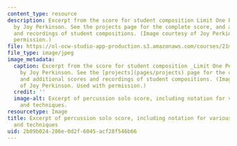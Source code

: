 ```yaml
---
content_type: resource
description: Excerpt from the score for student composition Limit One Per Cussion
  by Joy Perkinson. See the projects page for the complete score, and additional scores
  and recordings of student compositions. (Image courtesy of Joy Perkinson. Used with
  permission.)
file: https://ol-ocw-studio-app-production.s3.amazonaws.com/courses/21m-351-music-composition-fall-2008/2b89b024286e0d2f6045acf28f546b66_21m-351f08.jpg
file_type: image/jpeg
image_metadata:
  caption: Excerpt from the score for student composition _Limit One Per Cussion_
    by Joy Perkinson. See the [projects](pages/projects) page for the complete score,
    and additional scores and recordings of student compositions. (Image courtesy
    of Joy Perkinson. Used with permission.)
  credit: ''
  image-alt: Excerpt of percussion solo score, including notation for various instruments
    and techniques.
resourcetype: Image
title: Excerpt of percussion solo score, including notation for various instruments
  and techniques
uid: 2b89b024-286e-0d2f-6045-acf28f546b66
---
```

